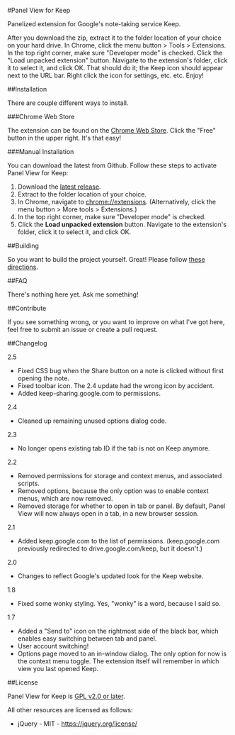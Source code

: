 #Panel View for Keep

Panelized extension for Google's note-taking service Keep.

After you download the zip, extract it to the folder location of your choice on your hard drive.
In Chrome, click the menu button > Tools > Extensions. In the top right corner, make sure "Developer mode" is checked. Click the "Load unpacked extension" button. Navigate to the extension's folder, click it to select it, and click OK.
That should do it; the Keep icon should appear next to the URL bar. Right click the icon for settings, etc. etc.
Enjoy!

##Installation

There are couple different ways to install.

###Chrome Web Store

The extension can be found on the [Chrome Web Store](https://chrome.google.com/webstore/detail/panel-view-for-keep/jccocffecajimkdjgfpjhlpiimcnadhb). Click the "Free" button in the upper right. It's that easy!

###Manual Installation

You can download the latest from Github. Follow these steps to activate Panel View for Keep:

1. Download the [latest release](https://github.com/peiche/PanelViewKeep/releases).
2. Extract to the folder location of your choice. 
3. In Chrome, navigate to [chrome://extensions](chrome://extensions). (Alternatively, click the menu button > More tools > Extensions.)
4. In the top right corner, make sure "Developer mode" is checked.
5. Click the **Load unpacked extension** button. Navigate to the extension's folder, click it to select it, and click OK.

##Building

So you want to build the project yourself. Great! Please follow [these directions](building.md).

##FAQ

There's nothing here yet. Ask me something!

##Contribute

If you see something wrong, or you want to improve on what I've got here, feel free to submit an issue or create a pull request.

##Changelog

2.5
- Fixed CSS bug when the Share button on a note is clicked without first opening the note.
- Fixed toolbar icon. The 2.4 update had the wrong icon by accident.
- Added keep-sharing.google.com to permissions.

2.4
- Cleaned up remaining unused options dialog code.

2.3
- No longer opens existing tab ID if the tab is not on Keep anymore.

2.2
- Removed permissions for storage and context menus, and associated scripts.
- Removed options, because the only option was to enable context menus, which are now removed.
- Removed storage for whether to open in tab or panel. By default, Panel View will now always open in a tab, in a new browser session.

2.1
- Added keep.google.com to the list of permissions. (keep.google.com previously redirected to drive.google.com/keep, but it doesn't.)

2.0
- Changes to reflect Google's updated look for the Keep website.

1.8
- Fixed some wonky styling. Yes, "wonky" is a word, because I said so.

1.7
- Added a "Send to" icon on the rightmost side of the black bar, which enables easy switching between tab and panel.
- User account switching!
- Options page moved to an in-window dialog. The only option for now is the context menu toggle. The extension itself will remember in which view you last opened Keep.

##License

Panel View for Keep is [GPL v2.0 or later](LICENSE.txt).

All other resources are licensed as follows:

* jQuery - MIT - https://jquery.org/license/
